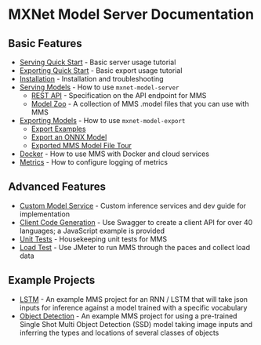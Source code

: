 # MXNet Model Server Documentation

## Basic Features
* [Serving Quick Start](../README.md#serve-a-model) - Basic server usage tutorial
* [Exporting Quick Start](../README.md#export-a-model) - Basic export usage tutorial
* [Installation](install.md) - Installation and troubleshooting
* [Serving Models](server.md) - How to use `mxnet-model-server`
  * [REST API](rest_api.md) - Specification on the API endpoint for MMS
  * [Model Zoo](model_zoo.md) - A collection of MMS .model files that you can use with MMS
* [Exporting Models](export.md) - How to use `mxnet-model-export`
    * [Export Examples](export_examples.md)
    * [Export an ONNX Model](export_from_onnx.md)
    * [Exported MMS Model File Tour](export_model_file_tour.md)
* [Docker](../docker/README.md) - How to use MMS with Docker and cloud services
* [Metrics](metrics.md) - How to configure logging of metrics

## Advanced Features
* [Custom Model Service](custom_service.md) - Custom inference services and dev guide for implementation
* [Client Code Generation](code_gen.md) - Use Swagger to create a client API for over 40 languages; a JavaScript example is provided
* [Unit Tests](../mms/tests/README.md) - Housekeeping unit tests for MMS
* [Load Test](../load-test/README.md) - Use JMeter to run MMS through the paces and collect load data

## Example Projects
* [LSTM](../examples/lstm_ptb/README.md) - An example MMS project for an RNN / LSTM that will take json inputs for inference against a model trained with a specific vocabulary
* [Object Detection](../examples/ssd/README.md) - An example MMS project for using a pre-trained Single Shot Multi Object Detection (SSD) model taking image inputs and inferring the types and locations of several classes of objects
